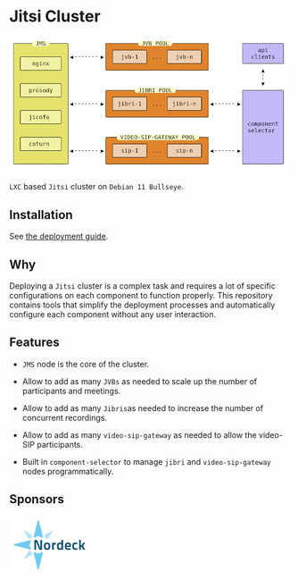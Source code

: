# Jitsi Cluster

![Jitsi Cluster](/docs/images/jitsi-cluster.png)

`LXC` based `Jitsi` cluster on `Debian 11 Bullseye`.

## Installation

See [the deployment guide](/INSTALL.md).

## Why

Deploying a `Jitsi` cluster is a complex task and requires a lot of specific
configurations on each component to function properly. This repository contains
tools that simplify the deployment processes and automatically configure each component
without any user interaction.

## Features

- `JMS` node is the core of the cluster.

- Allow to add as many `JVBs` as needed to scale up the number of participants
  and meetings.

- Allow to add as many `Jibris`as needed to increase the number of concurrent
  recordings.

- Allow to add as many `video-sip-gateway` as needed to allow the video-SIP
  participants.

- Built in `component-selector` to manage `jibri` and `video-sip-gateway` nodes
  programmatically.

## Sponsors

[![Nordeck](/docs/images/nordeck.png)](https://nordeck.net/)
